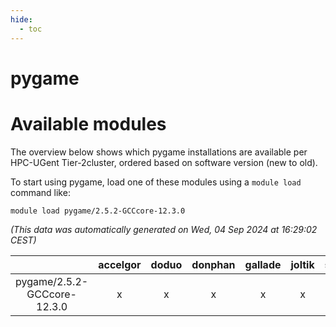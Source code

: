```yaml
---
hide:
  - toc
---
```


pygame
======

# Available modules


The overview below shows which pygame installations are available per HPC-UGent Tier-2cluster, ordered based on software version (new to old).

To start using pygame, load one of these modules using a `module load` command like:

```shell
module load pygame/2.5.2-GCCcore-12.3.0
```

*(This data was automatically generated on Wed, 04 Sep 2024 at 16:29:02 CEST)*  

| |accelgor|doduo|donphan|gallade|joltik|shinx|skitty|
| :---: | :---: | :---: | :---: | :---: | :---: | :---: | :---: |
|pygame/2.5.2-GCCcore-12.3.0|x|x|x|x|x|x|x|
